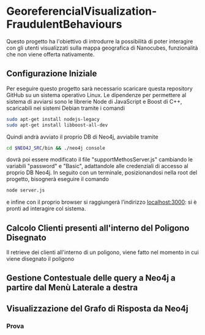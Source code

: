 # GeoreferencialVisualization-FraudulentBehaviours
Questo progetto ha l'obiettivo di introdurre la possibilità di poter interagire con gli utenti visualizzati sulla mappa geografica di Nanocubes, funzionalità che non viene offerta nativamente.

## Configurazione Iniziale
Per eseguire questo progetto sarà necessario scaricare questa repository GitHub su un sistema operativo Linux.
Le dipendenze per permettere al sistema di avviarsi sono le librerie Node di JavaScript e Boost di C++, scaricabili nei sistemi Debian tramite i comandi 
```sh
sudo apt-get install nodejs-legacy
sudo apt-get install libboost-all-dev
``` 
Quindi andrà avviato il proprio DB di Neo4j, avviabile tramite
```sh
cd $NEO4J_SRC/bin && ./neo4j console
``` 
dovrà poi essere modificato il file "supportMethosServer.js" cambiando le variabili "password" e "Basic", adattandole alle credenziali di accesso al proprio DB Neo4j. 
In seguito con un terminale, posizionandosi nella root del progetto, bisognerà eseguire il comando 
```sh
node server.js
```
e infine con il proprio browser si raggiungerà l’indirizzo [localhost:3000](https://localhost:3000): si è pronti ad interagire col sistema.

## Calcolo Clienti presenti all'interno del Poligono Disegnato
Il retrieve dei clienti all'interno di un poligono, viene fatto nel momento in cui viene disegnato il poligono

## Gestione Contestuale delle query a Neo4j a partire dal Menù Laterale a destra

## Visualizzazione del Grafo di Risposta da Neo4j



### Prova
